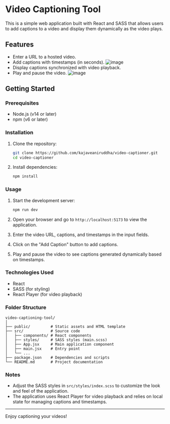 # Video Captioning Tool

This is a simple web application built with React and SASS that allows users to add captions to a video and display them dynamically as the video plays.

## Features

- Enter a URL to a hosted video.
- Add captions with timestamps (in seconds).
   ![image](https://github.com/kajaveaniruddha/video-captioner/assets/66174998/803c17ff-4f63-4710-af22-b9e623359151)
- Display captions synchronized with video playback.
- Play and pause the video.
   ![image](https://github.com/kajaveaniruddha/video-captioner/assets/66174998/08c2ce33-cd66-4e0e-8887-de7ec98ac455)

## Getting Started

### Prerequisites

- Node.js (v14 or later)
- npm (v6 or later)

### Installation

1. Clone the repository:

   ```sh
   git clone https://github.com/kajaveaniruddha/video-captioner.git
   cd video-captioner
   ```

2. Install dependencies:

   ```sh
   npm install
   ```

### Usage

1. Start the development server:

   ```sh
   npm run dev
   ```

2. Open your browser and go to `http://localhost:5173` to view the application.

3. Enter the video URL, captions, and timestamps in the input fields.

4. Click on the "Add Caption" button to add captions.

5. Play and pause the video to see captions generated dynamically based on timestamps.

### Technologies Used

- React
- SASS (for styling)
- React Player (for video playback)

### Folder Structure

```
video-captioning-tool/
│
├── public/         # Static assets and HTML template
├── src/            # Source code
│   ├── components/ # React components
│   ├── styles/     # SASS styles (main.scss)
│   ├── App.jsx     # Main application component
│   ├── main.jsx    # Entry point
│   └── ...
├── package.json    # Dependencies and scripts
└── README.md       # Project documentation
```

### Notes

- Adjust the SASS styles in `src/styles/index.scss` to customize the look and feel of the application.
- The application uses React Player for video playback and relies on local state for managing captions and timestamps.

---

Enjoy captioning your videos!
